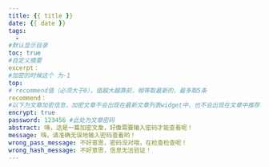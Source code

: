 ```yaml
---
title: {{ title }}
date: {{ date }}
tags:
  -
#默认显示目录
toc: true
#自定义摘要
excerpt：
#加密的时候这个 为-1
top:
# recommend值（必须大于0），值越大越靠前，相等取最新的，最多取5条
recommend： 
#以下为文章加密信息，加密文章不会出现在最新文章列表widget中，也不会出现在文章中推荐列表中，首页列表中需要设置top: -1 让它排在最后比较合理一些
encrypt: true
password: 123456 #此处为文章密码
abstract: 咦，这是一篇加密文章，好像需要输入密码才能查看呢！
message: 嗨，请准确无误地输入密码查看哟！
wrong_pass_message: 不好意思，密码没对哦，在检查检查呢！
wrong_hash_message: 不好意思，信息无法验证！
---
```



